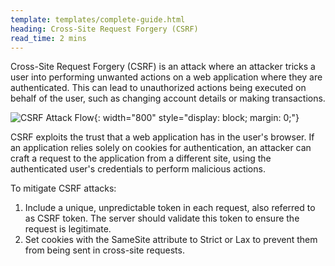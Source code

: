 ```yaml
---
template: templates/complete-guide.html
heading: Cross-Site Request Forgery (CSRF)
read_time: 2 mins
---
```


Cross-Site Request Forgery (CSRF) is an attack where an attacker tricks a user into performing unwanted actions on a web application where they are authenticated. This can lead to unauthorized actions being executed on behalf of the user, such as changing account details or making transactions.


![CSRF Attack Flow]({{base_path}}/complete-guides/fesecurity/assets/img/image12.png){: width="800" style="display: block; margin: 0;"}


CSRF exploits the trust that a web application has in the user's browser. If an application relies solely on cookies for authentication, an attacker can craft a request to the application from a different site, using the authenticated user's credentials to perform malicious actions.


To mitigate CSRF attacks:

1. Include a unique, unpredictable token in each request, also referred to as CSRF token. The server should validate this token to ensure the request is legitimate.
2. Set cookies with the SameSite attribute to Strict or Lax to prevent them from being sent in cross-site requests.
